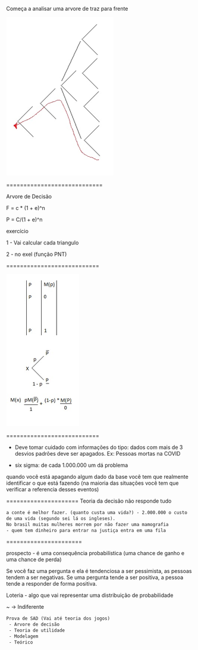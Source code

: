 Começa a analisar uma arvore de traz para frente

<img src=".assets/arvoreD.jpg">

============================

Arvore de Decisão

F = c * (1 + e)^n

P = C/(1 + e)^n

exercício

1 - Vai calcular cada triangulo

2 - no exel (função PNT)

===========================

<img src=".assets/arvoreDcal.jpg">

===========================

- Deve tomar cuidado com informações do tipo: dados com mais de 3 desvios padrões deve ser apagados. Ex: Pessoas mortas na COVID


- six sigma: de cada 1.000.000 um dá problema

quando você está apagando algum dado da base você tem que realmente identificar o que está fazendo (na maioria das situações você tem que verificar a referencia desses eventos)



=====================
Teoria da decisão não responde tudo

```
a conte é melhor fazer. (quanto custa uma vida?) - 2.000.000 o custo de uma vida (segundo sei lá os ingleses).
No brasil muitas mulheres morrem por não fazer uma mamografia
- quem tem dinheiro para entrar na justiça entra em uma fila
```


======================

prospecto - é uma consequência probabilística (uma chance de ganho e uma chance de perda)

Se você faz uma pergunta e ela é tendenciosa a ser pessimista, as pessoas tendem a ser negativas. Se uma pergunta tende a ser positiva, a pessoa tende a responder de forma positiva.

Loteria - algo que vai representar uma distribuição de probabilidade

~ -> Indiferente 



```
Prova de SAD (Vai até teoria dos jogos)
 - Arvore de decisão
 - Teoria de utilidade
 - Modelagem
 - Teórico
```


